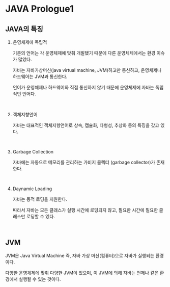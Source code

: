 # JAVA Prologue1

## JAVA의 특징

1. 운영체제에 독립적

    기존의 언어는 각 운영체제에 맞춰 개발됐기 때문에 다른 운영체제에서는 환경 이슈가 많았다.

    자바는 자바가상머신(java virtual machine, JVM)하고만 통신하고, 운영체제나 하드웨어는 JVM과 통신한다.
    
    언어가 운영체제나 하드웨어와 직접 통신하지 않기 때문에 운영체제에 자바는 독립적인 언어다.

<br>

2. 객체지향언어

    자바는 대표적인 객체지향언어로 상속, 캡슐화, 다형성, 추상화 등의 특징을 갖고 있다.

<br>

3. Garbage Collection

    자바에는 자동으로 메모리를 관리하는 가비지 콜렉터 (garbage collector)가 존재한다.

<br>

4. Daynamic Loading

    자바는 동적 로딩을 지원한다.

    따라서 자바는 모든 클래스가 실행 시간에 로딩되지 않고, 필요한 시간에 필요한 클래스만 로딩할 수 있다.

<br>

## JVM

JVM은 Java Virtual Machine 즉, 자바 가상 머신(컴퓨터)으로 자바가 실행되는 환경이다.

다양한 운영체제에 맞춰 다양한 JVM이 있으며, 이 JVM에 의해 자바는 언제나 같은 환경에서 실행될 수 있는 것이다.